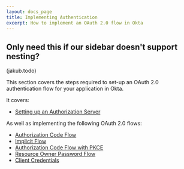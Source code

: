 ```yaml
---
layout: docs_page
title: Implementing Authentication
excerpt: How to implement an OAuth 2.0 flow in Okta
---
```


## Only need this if our sidebar doesn't support nesting?

(jakub.todo)

This section covers the steps required to set-up an OAuth 2.0 authentication flow for your application in Okta. 

It covers:

* [Setting up an Authorization Server](set-up-authz-server)

As well as implementing the following OAuth 2.0 flows: 

* [Authorization Code Flow](auth-code)
* [Implicit Flow](implicit)
* [Authorization Code Flow with PKCE](auth-code-pkce)
* [Resource Owner Password Flow](password)
* [Client Credentials](client-creds)